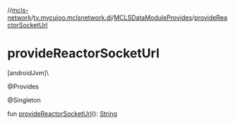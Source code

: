 //[mcls-network](../../../index.md)/[tv.mycujoo.mclsnetwork.di](../index.md)/[MCLSDataModuleProvides](index.md)/[provideReactorSocketUrl](provide-reactor-socket-url.md)

# provideReactorSocketUrl

[androidJvm]\

@Provides

@Singleton

fun [provideReactorSocketUrl](provide-reactor-socket-url.md)(): [String](https://kotlinlang.org/api/latest/jvm/stdlib/kotlin/-string/index.html)
